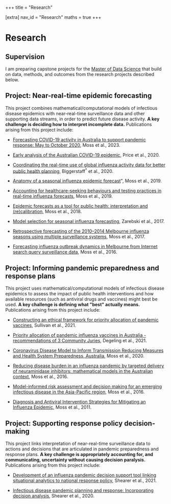 +++
title = "Research"

[extra]
nav_id = "Research"
maths = true
+++

# Research

## Supervision

I am preparing capstone projects for the [Master of Data Science](https://study.unimelb.edu.au/find/courses/graduate/master-of-data-science/) that build on data, methods, and outcomes from the research projects described below.

## Project: Near-real-time epidemic forecasting

This project combines mathematical/computational models of infectious disease epidemics with near-real-time surveillance data and other supporting data streams, in order to predict future disease activity.
**A key challenge is deciding how to interpret incomplete data.**
Publications arising from this project include:

- [Forecasting COVID-19 activity in Australia to support pandemic response: May to October 2020](https://doi.org/10.1038/s41598-023-35668-6), Moss et al., 2023.

- [Early analysis of the Australian COVID-19 epidemic](https://doi.org/10.7554/eLife.58785), Price et al., 2020.

- [Coordinating the real-time use of global influenza activity data for better public health planning](https://doi.org/10.1111/irv.12705), Biggerstaff<sup>&dagger;</sup> et al., 2020.

- [Anatomy of a seasonal influenza epidemic forecast](https://doi.org/10.33321/cdi.2019.43.7)", Moss et al., 2019.

- [Accounting for healthcare-seeking behaviours and testing practices in real-time influenza forecasts](https://doi.org/10.3390/tropicalmed4010012), Moss et al., 2019.

- [Epidemic forecasts as a tool for public health: interpretation and (re)calibration](https://doi.org/10.1111/1753-6405.12750), Moss et al., 2018.

- [Model selection for seasonal influenza forecasting](https://doi.org/10.1016/j.idm.2016.12.004), Zarebski et al., 2017.

- [Retrospective forecasting of the 2010–2014 Melbourne influenza seasons using multiple surveillance systems](https://doi.org/10.1017/S0950268816002053), Moss et al., 2017.

- [Forecasting influenza outbreak dynamics in Melbourne from Internet search query surveillance data](https://doi.org/10.1111/irv.12376), Moss et al., 2016.

## Project: Informing pandemic preparedness and response plans

This project uses mathematical/computational models of infectious disease epidemics to assess the impact of public health interventions and how available resources (such as antiviral drugs and vaccines) might best be used.
**A key challenge is defining what "best" actually means.**
Publications arising from this project include:

- [Constructing an ethical framework for priority allocation of pandemic vaccines](https://doi.org/10.1016/j.vaccine.2020.12.053), Sullivan et al., 2021.

- [Priority allocation of pandemic influenza vaccines in Australia - recommendations of 3 Community Juries](https://doi.org/10.1016/j.vaccine.2020.12.010), Degeling et al., 2021.

- [Coronavirus Disease Model to Inform Transmission Reducing Measures and Health System Preparedness, Australia](https://doi.org/10.3201/eid2612.202530), Moss et al., 2020.

- [Reducing disease burden in an influenza pandemic by targeted delivery of neuraminidase inhibitors: mathematical models in the Australian context](https://doi.org/10.1186/s12879-016-1866-7), Moss et al., 2016.

- [Model-informed risk assessment and decision making for an emerging infectious disease in the Asia-Pacific region](https://doi.org/10.1371/journal.pntd.0005018), Moss et al., 2016.

- [Diagnosis and Antiviral Intervention Strategies for Mitigating an Influenza Epidemic](https://doi.org/10.1371/journal.pone.0014505), Moss et al., 2011.

## Project: Supporting response policy decision-making

This project links interpretation of near-real-time surveillance data to actions and decisions that are articulated in pandemic preparedness and response plans.
**A key challenge is appropriately accounting for, and communicating, uncertainty without causing decision paralysis.**
Publications arising from this project include:

- [Development of an influenza pandemic decision support tool linking situational analytics to national response policy](https://doi.org/10.1016/j.epidem.2021.100478), Shearer et al., 2021.

- [Infectious disease pandemic planning and response: Incorporating decision analysis](https://doi.org/10.1371/journal.pmed.1003018), Shearer et al., 2020.
